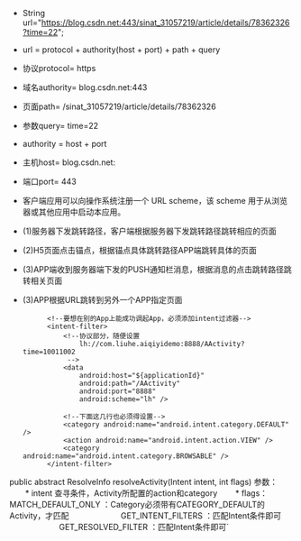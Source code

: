  * String url="https://blog.csdn.net:443/sinat_31057219/article/details/78362326?time=22";
 
 * url =            protocol + authority(host + port) + path + query
 * 协议protocol=    https
 * 域名authority=   blog.csdn.net:443
 * 页面path=        /sinat_31057219/article/details/78362326
 * 参数query=      time=22
 * authority =      host + port
 * 主机host=        blog.csdn.net:
 * 端口port=        443



 * 客户端应用可以向操作系统注册一个 URL scheme，该 scheme 用于从浏览器或其他应用中启动本应用。
 * (1)服务器下发跳转路径，客户端根据服务器下发跳转路径跳转相应的页面
 * (2)H5页面点击锚点，根据锚点具体跳转路径APP端跳转具体的页面
 * (3)APP端收到服务器端下发的PUSH通知栏消息，根据消息的点击跳转路径跳转相关页面
 * (3)APP根据URL跳转到另外一个APP指定页面
 
 
 
     <activity
             android:name=".launchmode.AActivity">
 
             <!--要想在别的App上能成功调起App，必须添加intent过滤器-->
             <intent-filter>
                 <!--协议部分，随便设置
                     lh://com.liuhe.aiqiyidemo:8888/AActivity?time=10011002
                  -->
                 <data
                     android:host="${applicationId}"
                     android:path="/AActivity"
                     android:port="8888"
                     android:scheme="lh" />
 
                 <!--下面这几行也必须得设置-->
                 <category android:name="android.intent.category.DEFAULT" />
                 <action android:name="android.intent.action.VIEW" />
                 <category android:name="android.intent.category.BROWSABLE" />
             </intent-filter>
 
     </activity>


public abstract ResolveInfo resolveActivity(Intent intent, int flags)
参数：  
　　* intent 查寻条件，Activity所配置的action和category
　　* flags： 
            MATCH_DEFAULT_ONLY     ：Category必须带有CATEGORY_DEFAULT的Activity，才匹配
　　　　　　 GET_INTENT_FILTERS     ：匹配Intent条件即可
　　　　　　 GET_RESOLVED_FILTER    ：匹配Intent条件即可`

